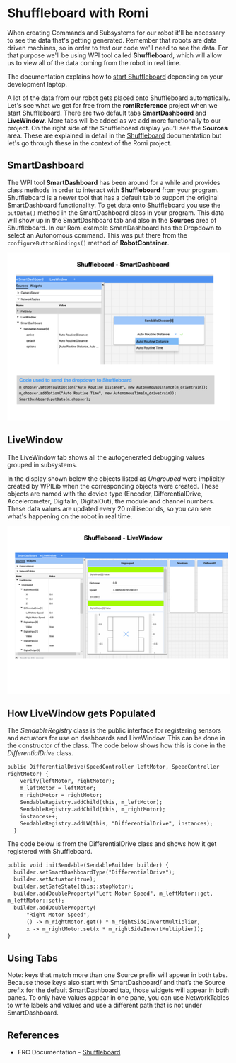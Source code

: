 # Shuffleboard with Romi
When creating Commands and Subsystems for our robot it'll be necessary to see the data that's getting generated.  Remember that robots are data driven machines, so in order to test our code we'll need to see the data. For that purpose we'll be using WPI tool called **Shuffleboard**, which will allow us to view all of the data coming from the robot in real time.

The documentation explains how to [start Shuffleboard](https://docs.wpilib.org/en/stable/docs/software/wpilib-tools/shuffleboard/getting-started/shuffleboard-tour.html#starting-shuffleboard) depending on your development laptop.

A lot of the data from our robot gets placed onto Shuffleboard automatically.  Let's see what we get for free from the **romiReference** project when we start Shuffleboard. There are two default tabs **SmartDashboard** and **LiveWindow**. More tabs will be added as we add more functionally to our project.  On the right side of the Shuffleboard display you'll see the **Sources** area.  These are explained in detail in the [Shuffleboard](https://docs.wpilib.org/en/stable/docs/software/wpilib-tools/shuffleboard/index.html) documentation but let's go through these in the context of the Romi project. 

## SmartDashboard
The WPI tool **SmartDashboard** has been around for a while and provides class methods in order to interact with **Shuffleboard** from your program.  Shuffleboard is a newer tool that has a default tab to support the original SmartDashboard functionality.  To get data onto Shuffleboard you use the `putData()` method in the SmartDashboard class in your program.  This data will show up in the SmartDashboard tab and also in the **Sources** area of Shuffleboard.  In our Romi example SmartDashboard has the Dropdown to select an Autonomous command.  This was put there from the `configureButtonBindings()` method of **RobotContainer**. 

![PID Command](../images/Romi/Romi.009.jpeg)

## LiveWindow
The LiveWindow tab shows all the autogenerated debugging values grouped in subsystems.

In the display shown below the objects listed as *Ungrouped* were implicitly created by WPILib when the corresponding objects were created. These objects are named with the device type (Encoder, DifferentialDrive, Accelerometer, DigitalIn, DigitalOut), the module and channel numbers. These data values are updated every 20 milliseconds, so you can see what's happening on the robot in real time.

![PID Command](../images/Romi/Romi.049.jpeg)

## How LiveWindow gets Populated
The *SendableRegistry* class is the public interface for registering sensors and actuators for use on dashboards and LiveWindow.  This can be done in the constructor of the class.  The code below shows how this is done in the *DifferentialDrive* class.

    public DifferentialDrive(SpeedController leftMotor, SpeedController rightMotor) {
        verify(leftMotor, rightMotor);
        m_leftMotor = leftMotor;
        m_rightMotor = rightMotor;
        SendableRegistry.addChild(this, m_leftMotor);
        SendableRegistry.addChild(this, m_rightMotor);
        instances++;
        SendableRegistry.addLW(this, "DifferentialDrive", instances);
      }

The code below is from the DifferentialDrive class and shows how it get registered with Shuffleboard.

    public void initSendable(SendableBuilder builder) {
      builder.setSmartDashboardType("DifferentialDrive");
      builder.setActuator(true);
      builder.setSafeState(this::stopMotor);
      builder.addDoubleProperty("Left Motor Speed", m_leftMotor::get, m_leftMotor::set);
      builder.addDoubleProperty(
          "Right Motor Speed",
          () -> m_rightMotor.get() * m_rightSideInvertMultiplier,
          x -> m_rightMotor.set(x * m_rightSideInvertMultiplier));
    }

## Using Tabs
Note: keys that match more than one Source prefix will appear in both tabs. Because those keys also start with SmartDashboard/ and that’s the Source prefix for the default SmartDashboard tab, those widgets will appear in both panes. To only have values appear in one pane, you can use NetworkTables to write labels and values and use a different path that is not under SmartDashboard. 

## References

- FRC Documentation - [Shuffleboard](https://docs.wpilib.org/en/stable/docs/software/wpilib-tools/shuffleboard/index.html)

<!-- <h3><span style="float:left">
<a href="../index">Home</a></span> -->